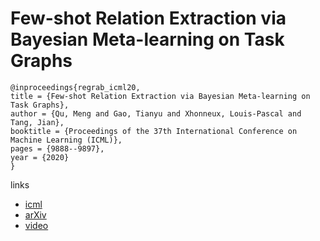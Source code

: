 # Few-shot Relation Extraction via Bayesian Meta-learning on Task Graphs

```
@inproceedings{regrab_icml20,
title = {Few-shot Relation Extraction via Bayesian Meta-learning on Task Graphs},
author = {Qu, Meng and Gao, Tianyu and Xhonneux, Louis-Pascal and Tang, Jian},
booktitle = {Proceedings of the 37th International Conference on Machine Learning (ICML)},
pages = {9888--9897},
year = {2020}
}
```

links
- [icml](https://proceedings.icml.cc/book/4160.pdf)
- [arXiv](https://arxiv.org/abs/2007.02387)
- [video](https://slideslive.com/38928416)
